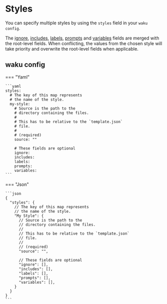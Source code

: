 # Styles

You can specify multiple styles by using the
`styles` field in your `waku config`.

The [ignore](./ignore.md), [includes](./includes.md), [labels](./labels.md), [prompts](./prompts.md)
and [variables](./variables.md) fields are merged with the
root-level fields. When conflicting, the values from
the chosen style will take priority and overwrite
the root-level fields when applicable.

## waku config

=== "Yaml"

    ```yaml
    styles:
      # The key of this map represents
      # the name of the style.
      my-style:
        # Source is the path to the
        # directory containing the files.
        #
        # This has to be relative to the `template.json`
        # file.
        #
        # (required)
        source: ""

        # These fields are optional
        ignore:
        includes:
        labels:
        prompts:
        variables:
    ```

=== "Json"

    ```json
    {
      "styles": {
        // The key of this map represents
        // the name of the style.
        "My Style": {
          // Source is the path to the
          // directory containing the files.
          //
          // This has to be relative to the `template.json`
          // file.
          //
          // (required)
          "source": "",

          // These fields are optional
          "ignore": [],
          "includes": [],
          "labels": [],
          "prompts": [],
          "variables": [],
        }
      }
    }
    ```
